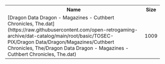 <table>
<tr><th>Name</th><th>Size</th></tr>
<tr><td>
[Dragon Data Dragon - Magazines - Cuthbert Chronicles, The.dat](https://raw.githubusercontent.com/open-retrogaming-archive/dat-catalog/main/root/basic/TOSEC-PIX/Dragon Data/Dragon/Magazines/Cuthbert Chronicles, The/Dragon Data Dragon - Magazines - Cuthbert Chronicles, The.dat)
</td><td>1009</td></tr>
</table>
